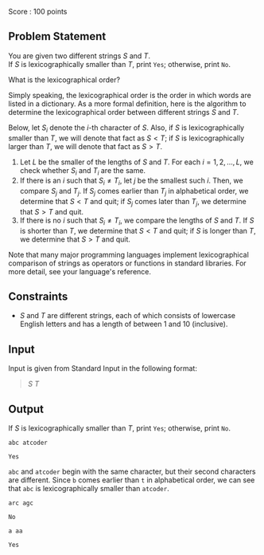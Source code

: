 Score : $100$ points

## Problem Statement

You are given two different strings $S$ and $T$.<br>
If $S$ is lexicographically smaller than $T$, print `Yes`; otherwise, print `No`.

What is the lexicographical order?

Simply speaking, the lexicographical order is the order in which words are listed in a dictionary. As a more formal definition, here is the algorithm to determine the lexicographical order between different strings $S$ and $T$.

Below, let $S_i$ denote the $i$-th character of $S$. Also, if $S$ is lexicographically smaller than $T$, we will denote that fact as $S \lt T$; if $S$ is lexicographically larger than $T$, we will denote that fact as $S \gt T$.

1. Let $L$ be the smaller of the lengths of $S$ and $T$. For each $i=1,2,\dots,L$, we check whether $S_i$ and $T_i$ are the same.
2. If there is an $i$ such that $S_i \neq T_i$, let $j$ be the smallest such $i$. Then, we compare $S_j$ and $T_j$. If $S_j$ comes earlier than $T_j$ in alphabetical order, we determine that $S \lt T$ and quit; if $S_j$ comes later than $T_j$, we determine that $S \gt T$ and quit.
3. If there is no $i$ such that $S_i \neq T_i$, we compare the lengths of $S$ and $T$. If $S$ is shorter than $T$, we determine that $S \lt T$ and quit; if $S$ is longer than $T$, we determine that $S \gt T$ and quit.

Note that many major programming languages implement lexicographical comparison of strings as operators or functions in standard libraries. For more detail, see your language's reference.

## Constraints

- $S$ and $T$ are different strings, each of which consists of lowercase English letters and has a length of between $1$ and $10$ (inclusive).

## Input

Input is given from Standard Input in the following format:

> $S$ $T$

## Output

If $S$ is lexicographically smaller than $T$, print `Yes`; otherwise, print `No`.

```input1
abc atcoder
```

```output1
Yes
```

`abc` and `atcoder` begin with the same character, but their second characters are different. Since `b` comes earlier than `t` in alphabetical order, we can see that `abc` is lexicographically smaller than `atcoder`.

```input2
arc agc
```

```output2
No
```

```input3
a aa
```

```output3
Yes
```